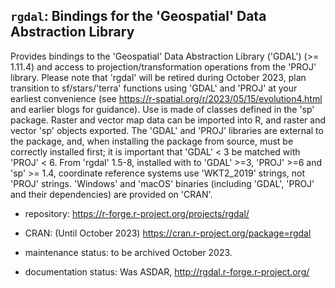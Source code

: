 ## `rgdal`: Bindings for the 'Geospatial' Data Abstraction Library

Provides bindings to the 'Geospatial' Data Abstraction Library ('GDAL') (>= 1.11.4) and access to projection/transformation operations from the 'PROJ' library. Please note that 'rgdal' will be retired during October 2023, plan transition to sf/stars/'terra' functions using 'GDAL' and 'PROJ' at your earliest convenience (see <https://r-spatial.org/r/2023/05/15/evolution4.html> and earlier blogs for guidance). Use is made of classes defined in the 'sp' package. Raster and vector map data can be imported into R, and raster and vector 'sp' objects exported. The 'GDAL' and 'PROJ' libraries are external to the package, and, when installing the package from source, must be correctly installed first; it is important that 'GDAL' < 3 be matched with 'PROJ' < 6. From 'rgdal' 1.5-8, installed with to 'GDAL' >=3, 'PROJ' >=6 and 'sp' >= 1.4, coordinate reference systems use 'WKT2_2019' strings, not 'PROJ' strings. 'Windows' and 'macOS' binaries (including 'GDAL', 'PROJ' and their dependencies) are provided on 'CRAN'.

- repository: https://r-forge.r-project.org/projects/rgdal/

- CRAN: (Until October 2023) https://cran.r-project.org/package=rgdal

- maintenance status: to be archived October 2023.

- documentation status: Was ASDAR, http://rgdal.r-forge.r-project.org/